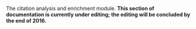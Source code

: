 The citation analysis and enrichment module.
**This section of documentation is currently under editing; the editing will be concluded by the end of 2016.**
